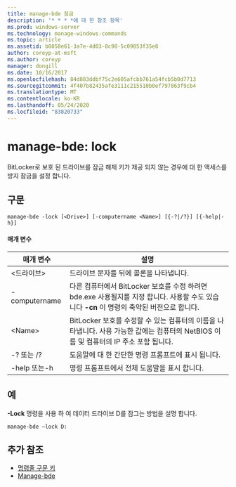 ```yaml
---
title: manage-bde 잠금
description: '* * * *에 대 한 참조 항목'
ms.prod: windows-server
ms.technology: manage-windows-commands
ms.topic: article
ms.assetid: b8858e61-3a7e-4d03-8c98-5c09853f35e8
author: coreyp-at-msft
ms.author: coreyp
manager: dongill
ms.date: 10/16/2017
ms.openlocfilehash: 84d883ddbf75c2e605afcbb761a54fcb5b0d7713
ms.sourcegitcommit: 4f407b82435afe3111c215510b0ef797863f9cb4
ms.translationtype: MT
ms.contentlocale: ko-KR
ms.lasthandoff: 05/24/2020
ms.locfileid: "83820733"
---
```

# <a name="manage-bde-lock"></a>manage-bde: lock



BitLocker로 보호 된 드라이브를 잠금 해제 키가 제공 되지 않는 경우에 대 한 액세스를 방지 잠금을 설정 합니다.

## <a name="syntax"></a>구문

```
manage-bde -lock [<Drive>] [-computername <Name>] [{-?|/?}] [{-help|-h}]
```

#### <a name="parameters"></a>매개 변수

|매개 변수|설명|
|---------|-----------|
|\<드라이브>|드라이브 문자를 뒤에 콜론을 나타냅니다.|
|-computername|다른 컴퓨터에서 BitLocker 보호를 수정 하려면 bde.exe 사용될지를 지정 합니다. 사용할 수도 있습니다 **-cn** 이 명령의 축약된 버전으로 합니다.|
|\<Name>|BitLocker 보호를 수정할 수 있는 컴퓨터의 이름을 나타냅니다. 사용 가능한 값에는 컴퓨터의 NetBIOS 이름 및 컴퓨터의 IP 주소 포함 됩니다.|
|-? 또는 /?|도움말에 대 한 간단한 명령 프롬프트에 표시 됩니다.|
|-help 또는-h|명령 프롬프트에서 전체 도움말을 표시 합니다.|

## <a name="examples"></a>예

**-Lock** 명령을 사용 하 여 데이터 드라이브 D를 잠그는 방법을 설명 합니다.
```
manage-bde –lock D:
```

## <a name="additional-references"></a>추가 참조

- [명령줄 구문 키](command-line-syntax-key.md)
-   [Manage-bde](manage-bde.md)